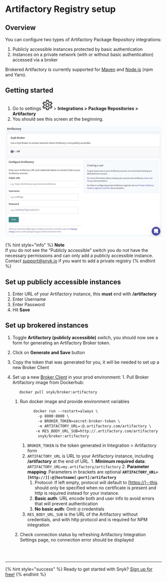 # Artifactory Registry setup

## **Overview**

You can configure two types of Artifactory Package Repository integrations:

1. Publicly accessible instances protected by basic authentication
2. Instances on a private network \(with or without basic authentication\) accessed via a broker

Brokered Artifactory is currently supported for [Maven](https://snyk.gitbook.io/user-docs/integrations/private-registry-integrations/artifactory-registry-for-maven) and [Node.js](https://snyk.gitbook.io/user-docs/integrations/private-registry-integrations/artifactory-registry-for-npm) \(npm and Yarn\).

## Getting started

1. Go to settings ![](../../.gitbook/assets/cog_icon.png) &gt; **Integrations &gt; Package Repositories &gt; Artifactory** 
2. You should see this screen at the beginning.

![](../../.gitbook/assets/screenshot_2020-04-17_at_14.38.12.png)

{% hint style="info" %}
**Note**  
If you do not see the “Publicly accessible” switch you do not have the necessary permissions and can only add a publicly accessible instance.  
Contact [support@snyk.io](mailto:support@snyk.io) if you want to add a private registry
{% endhint %}

## Set up publicly accessible instances

1. Enter URL of your Artifactory instance, this **must** end with **/artifactory**
2. Enter Username
3. Enter Password
4. Hit **Save**

## Set up brokered instances

1. Toggle **Artifactory \(publicly accessible\)** switch, you should now see a form for generating an Artifactory Broker token.  
2. Click on **Generate and Save** button 
3. Copy the token that was generated for you, it will be needed to set up a new Broker Client 
4. Set up a new [Broker Client](https://support.snyk.io/hc/en-us/articles/360004032397) in your prod environment: 1. Pull Broker Artifactory image from Dockerhub:

   ```text
      docker pull snyk/broker:artifactory
   ```

   1. Run docker image and provide environment variables

      ```text
            docker run --restart=always \
              -p 8000:8000 \
              -e BROKER_TOKEN=secret-broker-token \
              -e ARTIFACTORY_URL=:@.artifactory.com/artifactory \
             -e RES_BODY_URL_SUB=http://.artifactory.com/artifactory
              snyk/broker:artifactory
      ```

      1. `BROKER_TOKEN` is the token generated in Integration &gt; Artifactory form 
      2. `ARTIFACTORY_URL` is URL to your Artifactory instance, including **/artifactory** at the end of URL. 1. **Minimum required data**: `ARTIFACTORY_URL=my.artifactory/artifactory` 2. **Parameter mapping**: Parameters in brackets are optional **`ARTIFACTORY_URL=[http://][:@]hostname[:port]/artifactory`**
         1. Protocol: If left empty, protocol will default to \[[https://\]--this](https://]--this) should only be specified when no certificate is present and http is required instead for your instance.
         2. **Basic auth**: URL encode both and user info to avoid errors that will prevent authentication
         3. **No basic auth**: Omit`:@` credentials 
      3. `RES_BODY_URL_SUB` is the URL of the Artifactory without credentials, and with http protocol and is required for NPM integration

   2. Check connection status by refreshing Artifactory Integration Settings page, no connection error should be displayed

 
<br><br><hr>

{% hint style="success" %}
Ready to get started with Snyk? [Sign up for free!](https://snyk.io/login?cta=sign-up&loc=footer&page=support_docs_page)
{% endhint %}